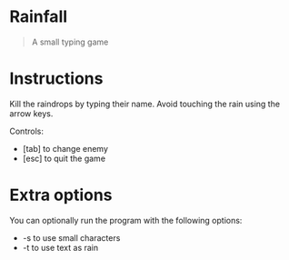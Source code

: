 # Rainfall
> A small typing game
# Instructions
Kill the raindrops by typing their name. Avoid touching the rain using the arrow keys.

Controls:
- [tab] to change enemy        
- [esc] to quit the game      

# Extra options
You can optionally run the program with the following options:
- -s to use small characters 
- -t to use text as rain
